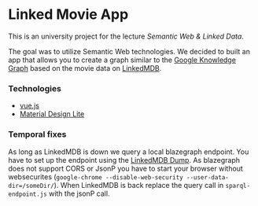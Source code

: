 # Linked Movie App

This is an university project for the lecture *Semantic Web & Linked Data*.

The goal was to utilize Semantic Web technologies. We decided to built an app that allows you to create a graph similar to the [Google Knowledge Graph](https://www.google.com/intl/bn/insidesearch/features/search/knowledge.html) based on the movie data on [LinkedMDB](http://www.linkedmdb.org/).

### Technologies
- [vue.js](http://visjs.org/)
- [Material Design Lite](https://getmdl.io/)

### Temporal fixes
As long as LinkedMDB is down we query a local blazegraph endpoint. You have to set up the endpoint using the [LinkedMDB Dump](http://www.cs.toronto.edu/~oktie/linkedmdb/). As blazegraph does not support CORS or JsonP you have to start your browser without websecurites (`google-chrome --disable-web-security --user-data-dir=/someDir/`).
When LinkedMDB is back replace the query call in `sparql-endpoint.js` with the jsonP call.